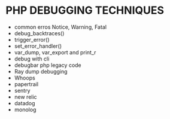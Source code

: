# PHP DEBUGGING TECHNIQUES

- common erros Notice, Warning, Fatal
- debug_backtraces()
- trigger_error()
- set_error_handler()
- var_dump, var_export and print_r
- debug with cli
- debugbar php legacy code
- Ray dump debugging
- Whoops
- papertrail
- sentry
- new relic
- datadog
- monolog